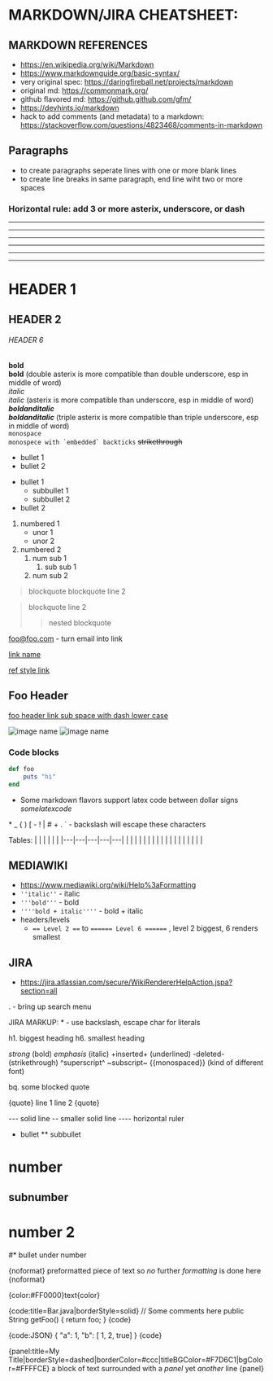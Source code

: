 # MARKDOWN/JIRA CHEATSHEET:

## MARKDOWN REFERENCES
- https://en.wikipedia.org/wiki/Markdown
- https://www.markdownguide.org/basic-syntax/
- very original spec: https://daringfireball.net/projects/markdown
- original md: https://commonmark.org/
- github flavored md: https://github.github.com/gfm/
- https://devhints.io/markdown
- hack to add comments (and metadata) to a markdown: https://stackoverflow.com/questions/4823468/comments-in-markdown

## Paragraphs
- to create paragraphs seperate lines with one or more blank lines
- to create line breaks in same paragraph, end line wiht two or more spaces

### Horizontal rule: add 3 or more asterix, underscore, or dash
---
-------------------------------
***
**************
___
__________________________


# HEADER 1
## HEADER 2
###### HEADER 6

__bold__  
**bold**  (double asterix is more compatible than double underscore, esp in middle of word)  
_italic_  
*italic*  (asterix is more compatible than underscore, esp in middle of word)  
___boldanditalic___  
***boldanditalic*** (triple asterix is more compatible than triple underscore, esp in middle of word)  
`monospace`  
``monospece with `embedded` backticks``
~~strikethrough~~  

* bullet 1
* bullet 2

- bullet 1
    - subbullet 1
    - subbullet 2
- bullet 2

1. numbered 1
    - unor 1
    - unor 2
1. numbered 2
    1. num sub 1
        1. sub sub 1
    1. num sub 2

> blockquote
> blockquote line 2

> blockquote
> line 2
>> nested blockquote


<foo@foo.com>  - turn email into link

[link name](https://someplace.com)

[ref style link][someid]

[someid]: https://www.foo.com "optional title, ref style links can be declared anywhere in doc"

## Foo Header
[foo header link sub space with dash lower case](#foo-header)

![image name](someimage.png "icon")
![image name](https://somewhere/someimage.png)

### Code blocks
```ruby
def foo
    puts "hi"
end
```

- Some markdown flavors support latex code between dollar signs
$some latex code$

\* \_ \{ \) \[ \- \! \| \# \+ \. \` - backslash will escape these characters

Tables:
|   |   |   |   |   |
|---|---|---|---|---|
|   |   |   |   |   |
|   |   |   |   |   |
|   |   |   |   |   |


## MEDIAWIKI
- https://www.mediawiki.org/wiki/Help%3aFormatting
- `''italic''` - italic
- `'''bold'''` - bold
- `''''bold + italic''''` - bold + italic
- headers/levels
    - `== Level 2 ==` to `====== Level 6 ======` , level 2 biggest, 6 renders smallest




## JIRA
- https://jira.atlassian.com/secure/WikiRendererHelpAction.jspa?section=all

.  - bring up search menu

JIRA MARKUP:
\* - use backslash, escape char for literals

h1. biggest heading
h6. smallest heading

*strong*  (bold)
_emphasis_ (italic)
+inserted+  (underlined)
-deleted-  (strikethrough)
^superscript^
~subscript~
{{monospaced}}  (kind of different font)

bq. some blocked quote

{quote}
line 1
line 2
{quote}

---    solid line
--     smaller solid line
----   horizontal ruler

* bullet
** subbullet

# number
## subnumber
# number 2
#* bullet under number

{noformat}
preformatted piece of text
 so *no* further _formatting_ is done here
{noformat}

{color:#FF0000}text{color}

{code:title=Bar.java|borderStyle=solid}
// Some comments here
public String getFoo()
{
    return foo;
}
{code}

{code:JSON}
{ "a": 1, "b": [ 1, 2, true] }
{code}

{panel:title=My Title|borderStyle=dashed|borderColor=#ccc|titleBGColor=#F7D6C1|bgColor=#FFFFCE}
a block of text surrounded with a *panel*
yet _another_ line
{panel}
